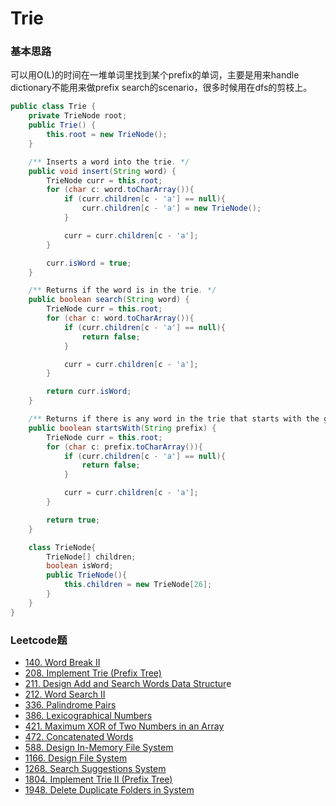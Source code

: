 # Trie

### 基本思路

可以用O(L)的时间在一堆单词里找到某个prefix的单词，主要是用来handle dictionary不能用来做prefix search的scenario，很多时候用在dfs的剪枝上。

```java
public class Trie {
    private TrieNode root;
    public Trie() {
        this.root = new TrieNode();
    }

    /** Inserts a word into the trie. */
    public void insert(String word) {
        TrieNode curr = this.root;
        for (char c: word.toCharArray()){
            if (curr.children[c - 'a'] == null){
                curr.children[c - 'a'] = new TrieNode();
            }

            curr = curr.children[c - 'a'];
        }

        curr.isWord = true;
    }

    /** Returns if the word is in the trie. */
    public boolean search(String word) {
        TrieNode curr = this.root;
        for (char c: word.toCharArray()){
            if (curr.children[c - 'a'] == null){
                return false;
            }

            curr = curr.children[c - 'a'];
        }

        return curr.isWord;
    }

    /** Returns if there is any word in the trie that starts with the given prefix. */
    public boolean startsWith(String prefix) {
        TrieNode curr = this.root;
        for (char c: prefix.toCharArray()){
            if (curr.children[c - 'a'] == null){
                return false;
            }

            curr = curr.children[c - 'a'];
        }

        return true;
    }

    class TrieNode{
        TrieNode[] children;
        boolean isWord;
        public TrieNode(){
            this.children = new TrieNode[26];
        }
    }
}
```

### Leetcode题

* [140. Word Break II](https://leetcode.com/problems/word-break-ii)
* [208. Implement Trie (Prefix Tree)](https://leetcode.com/problems/implement-trie-prefix-tree)
* [211. Design Add and Search Words Data Structur](https://leetcode.com/problems/design-add-and-search-words-data-structure)e
* [212. Word Search II](https://leetcode.com/problems/word-search-ii)
* [336. Palindrome Pairs](https://leetcode.com/problems/palindrome-pairs)
* [386. Lexicographical Numbers](https://leetcode.com/problems/lexicographical-numbers)
* [421. Maximum XOR of Two Numbers in an Array](https://leetcode.com/problems/maximum-xor-of-two-numbers-in-an-array)
* [472. Concatenated Words](https://leetcode.com/problems/concatenated-words)
* [588. Design In-Memory File System](https://leetcode.com/problems/design-in-memory-file-system)
* [1166. Design File System](https://leetcode.com/problems/design-file-system)
* [1268. Search Suggestions System](https://leetcode.com/problems/search-suggestions-system)
* [1804. Implement Trie II (Prefix Tree)](https://leetcode.com/problems/implement-trie-ii-prefix-tree)
* [1948. Delete Duplicate Folders in System](https://leetcode.com/problems/delete-duplicate-folders-in-system)
